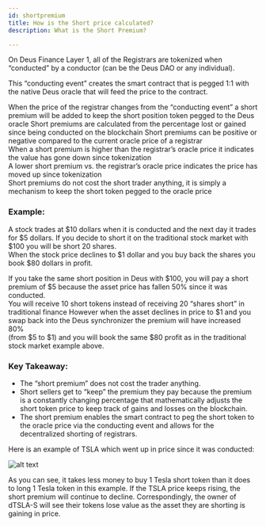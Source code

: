 ```yaml
---
id: shortpremium
title: How is the Short price calculated?
description: What is the Short Premium?

---
```





On Deus Finance Layer 1, all of the Registrars are tokenized when “conducted” by a conductor (can be the Deus DAO or any individual). <br/>

This “conducting event” creates the smart contract that is pegged 1:1 with the native Deus oracle that will feed the price to the contract. <br/>

 When the price of the registrar changes from the “conducting event” a short premium will be added to keep the short position token pegged to the Deus oracle 
 Short premiums are calculated from the percentage lost or gained since being conducted on the blockchain 
 Short premiums can be positive or negative compared to the current oracle price of a registrar <br/>
 When a short premium is higher than the registrar’s oracle price it indicates the value has gone down since tokenization  <br/>
 A lower short premium vs. the registrar’s oracle price indicates the price has moved up since tokenization <br/>
 Short premiums do not cost the short trader anything, it is simply a mechanism to keep the short token pegged to the oracle price <br/>

### Example: 
 A stock trades at $10 dollars when it is conducted and the next day it trades for $5 dollars. 
 If you decide to short it on the traditional stock market with $100 you will be short 20 shares.   
 When the stock price declines to $1 dollar and you buy back the shares you book $80 dollars in profit. 

 If you take the same short position in Deus with $100, you will pay a short premium of $5 because the asset price has fallen 50% since it was conducted.  
 You will receive 10 short tokens instead of receiving 20 “shares short” in traditional finance 
 However when the asset declines in price to $1 and you swap back into the Deus synchronizer the premium will have increased 80%  
 (from $5 to $1) and you will book the same $80 profit as in the traditional stock market example above. 

### Key Takeaway:  
- The “short premium” does not cost the trader anything. 
- Short sellers get to “keep” the premium they pay because the premium is a constantly changing percentage that mathematically adjusts the short token price to keep track of gains and losses on the blockchain.
- The short premium enables the smart contract to peg the short token to the oracle price via the conducting event and allows for the decentralized shorting of registrars. 

Here is an example of TSLA which went up in price since it was conducted:

![alt text](https://i.ibb.co/dL6mwvB/t.jpg "Comparison")

As you can see, it takes less money to buy 1 Tesla short token than it does to long 1 Tesla token in this example. 
If the TSLA price keeps rising, the short premium will continue to decline. 
Correspondingly, the owner of dTSLA-S will see their tokens lose value as the asset they are shorting is gaining in price.
